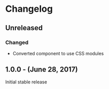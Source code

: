 Changelog
=========

Unreleased
----------
### Changed
* Converted component to use CSS modules

1.0.0 - (June 28, 2017)
------------------
Initial stable release
